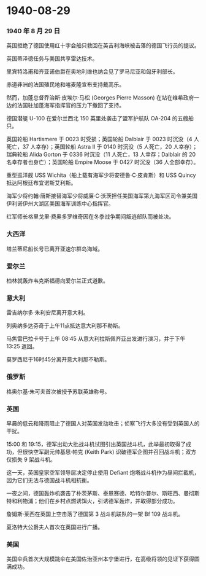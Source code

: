 # 1940-08-29

### 1940 年 8 月 29 日

英国拒绝了德国使用红十字会船只救回在英吉利海峡被击落的德国飞行员的提议。

英国蒂泽德任务与美国共享雷达技术。

里宾特洛甫和齐亚诺伯爵在奥地利维也纳会见了罗马尼亚和匈牙利部长。

赤道非洲的法国殖民地和喀麦隆宣布支持戴高乐。

然而，加蓬总督乔治斯·皮埃尔·马松 (Georges Pierre Masson)
在站在维希政府一边的法国驻加蓬海军指挥官的压力下撤回了支持。

德国潜艇 U-100 在爱尔兰西北 150 英里处袭击了盟军护航队 OA-204
的五艘船只。

英国轮船 Hartismere 于 0023 时受损；英国轮船 Dalblair 于 0023 时沉没（4
人死亡，37 人幸存）；英国轮船 Astra II 于 0140 时沉没（5 人死亡，20
人幸存）；瑞典轮船 Alida Gorton 于 0336 时沉没（11 人死亡，13
人幸存；Dalblair 的 20 名幸存者也身亡）；英国轮船 Empire Moose 于 0427
时沉没（36 人全部幸存）。

重型巡洋舰 USS Wichita（船上载有海军少将安德鲁·C·皮肯斯）和 USS Quincy
抵达阿根廷布宜诺斯艾利斯。

海军少将约翰·唐斯接替海军少将威廉·C·沃茨担任美国海军第九海军区司令兼美国伊利诺伊州大湖区美国海军训练中心指挥官。

红军师长格里戈里·费奥多罗维奇因在冬季战争期间叛逃部队而被处决。

### 大西洋

塔兰蒂尼船长号已离开亚速尔群岛海域。

### 爱尔兰

柏林就轰炸韦克斯福德向爱尔兰正式道歉。

### 意大利

雷吉纳尔多·朱利安尼离开意大利。

列奥纳多达芬奇于上午11点抵达意大利那不勒斯。

马焦雷巴拉卡号于上午 08:45 从意大利拉斯佩齐亚出发进行演习，并于下午
13:25 返回。

莫罗西尼于16时45分离开意大利那不勒斯。

### 俄罗斯

格奥尔基·朱可夫首次被授予苏联英雄称号。

### 英国

早晨的低云和降雨阻止了德国人对英国发动攻击；侦察飞行大多没有受到英国人的干扰。

15:00 和
19:15，德军出动大批战斗机试图引出英国战斗机，此举最初取得了成功，但很快空军副元帅基思·帕克
(Keith Park) 识破德军企图并召回战斗机；双方仅损失 9 架战斗机。

这一天，英国皇家空军领导层决定停止使用 Defiant
炮塔战斗机作为昼间拦截机，因为它们无法与德国战斗机相抗衡。

一夜之间，德国轰炸机袭击了朴茨茅斯、泰恩赛德、哈特尔普尔、斯旺西、曼彻斯特和利物浦；他们在乡村点燃诱饵火，引诱德军轰炸，并取得部分成功。

詹姆斯·莱西在英国上空击落了德国第 3 战斗机联队的一架 Bf 109 战斗机。

夏洛特大公爵夫人首次在英国进行广播。

### 美国

美国伞兵首次大规模跳伞在美国佐治亚州本宁堡进行，在高级将领的见证下获得圆满成功。